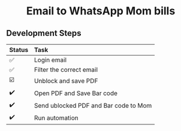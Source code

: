 <h1 align="center">Email to WhatsApp Mom bills</h1>

## Development Steps

Status | Task | 
:------------ | :-------------|
:white_check_mark: | Login email |
:white_check_mark: | Filter the correct email |
:ballot_box_with_check: | Unblock and save PDF |
:heavy_check_mark: | Open PDF and Save Bar code |
:heavy_check_mark: | Send ublocked PDF and Bar code to Mom |
:heavy_check_mark: | Run automation |

